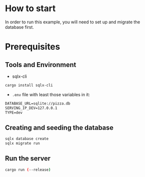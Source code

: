 # How to start

In order to run this example, you will need to set up and migrate the database first.

# Prerequisites

## Tools and Environment

- sqlx-cli

```sh
cargo install sqlx-cli
```

- `.env` file with least those variables in it:

```txt
DATABASE_URL=sqlite://pizza.db
SERVING_IP_DEV=127.0.0.1
TYPE=dev
```

## Creating and seeding the database

```sh
sqlx database create
sqlx migrate run
```

## Run the server

```sh
cargo run (--release)
```
